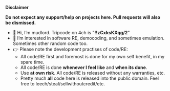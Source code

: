 **Disclaimer**

**Do not expect any support/help on projects here. Pull requests will also be dismissed.**

- 👋 Hi, I’m mudlord. Tripcode on 4ch is "**!!zCxksKXqg/2**" 
- 👀 I’m interested in software RE, democoding, and sometimes emulation. Sometimes other random code too.
- 👉 Please note the development practises of code/RE:
   - All code/RE first and foremost is done for my own self benefit, in my spare time.
   - All code/RE is done **whenever I feel like** and **when its done**.
   - Use **at own risk**. All code/RE is released without any warranties, etc.
   - Pretty much **all** code here is released into the public domain. Feel free to leech/steal/sellwithoutcredit/etc.
